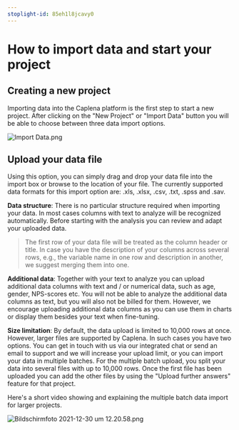 ```yaml
---
stoplight-id: 85eh1l8jcavy0
---
```


# How to import data and start your project

## Creating a new project

Importing data into the Caplena platform is the first step to start a new project. After clicking on the "New Project" or "Import Data" button you will be able to choose between three data import options.

![Import Data.png](https://stoplight.io/api/v1/projects/cHJqOjEzMzg4Mg/images/15fZBsBWeD4)

## Upload your data file

Using this option, you can simply drag and drop your data file into the import box or browse to the location of your file. The currently supported data formats for this import option are: .xls, .xlsx, .csv, .txt, .spss and .sav.

**Data structure**: There is no particular structure required when importing your data. In most cases columns with text to analyze will be recognized automatically. Before starting with the analysis you can review and adapt your uploaded data.


<!-- theme: info -->
> The first row of your data file will be treated as the column header or title. In case you have the description of your columns across several rows, e.g., the variable name in one row and description in another, we suggest merging them into one.

**Additional data**: Together with your text to analyze you can upload additional data columns with text and / or numerical data, such as age, gender, NPS-scores etc. You will not be able to analyze the additional data columns as text, but you will also not be billed for them. However, we encourage uploading additional data columns as you can use them in charts or display them besides your text when fine-tuning.

**Size limitation**: By default, the data upload is limited to 10,000 rows at once. However, larger files are supported by Caplena. In such cases you have two options. You can get in touch with us via our integrated chat or send an email to support and we will increase your upload limit, or you can import your data in multiple batches. For the multiple batch upload, you split your data into several files with up to 10,000 rows. Once the first file has been uploaded you can add the other files by using the "Upload further answers" feature for that project.

Here's a short video showing and explaining the multiple batch data import for larger projects.

![Bildschirmfoto 2021-12-30 um 12.20.58.png](https://stoplight.io/api/v1/projects/cHJqOjEyNDcxMw/images/8vfvULBcOSI)
